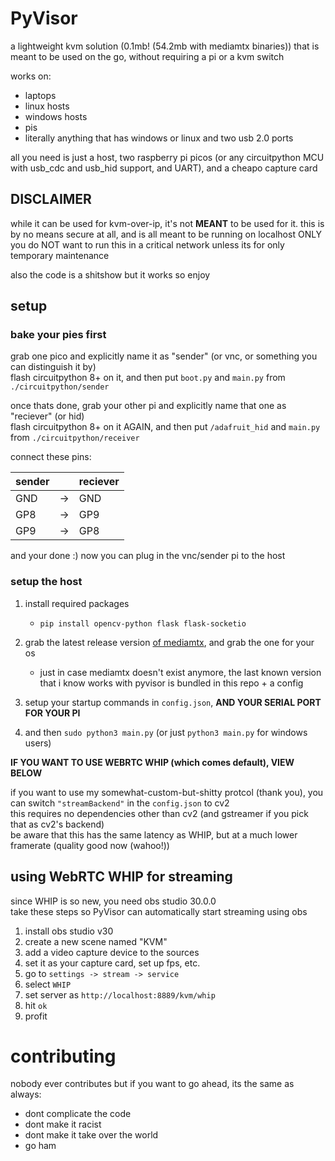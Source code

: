 # PyVisor
a lightweight kvm solution (0.1mb! (54.2mb with mediamtx binaries)) that is meant to be used on the go, without requiring a pi or a kvm switch

works on:
- laptops
- linux hosts
- windows hosts
- pis
- literally anything that has windows or linux and two usb 2.0 ports

all you need is just a host, two raspberry pi picos (or any circuitpython MCU with usb_cdc and usb_hid support, and UART), and a cheapo capture card

## DISCLAIMER
while it can be used for kvm-over-ip, it's not **MEANT** to be used for it. this is by no means secure at all, and is all meant to be running on localhost ONLY  
you do NOT want to run this in a critical network unless its for only temporary maintenance

also the code is a shitshow but it works so enjoy

## setup
### bake your pies first

grab one pico and explicitly name it as "sender" (or vnc, or something you can distinguish it by)  
flash circuitpython 8+ on it, and then put `boot.py` and `main.py` from `./circuitpython/sender`

once thats done, grab your other pi and explicitly name that one as "reciever" (or hid)  
flash circuitpython 8+ on it AGAIN, and then put `/adafruit_hid` and `main.py` from `./circuitpython/receiver`

connect these pins:

| sender |    | reciever |  
|--------| -- |----------|
| GND    | -> | GND      |  
| GP8    | -> | GP9      |
| GP9    | -> | GP8      |

and your done :) now you can plug in the vnc/sender pi to the host


### setup the host
1. install required packages
    - ```pip install opencv-python flask flask-socketio```

2. grab the latest release version [of mediamtx](https://github.com/bluenviron/mediamtx), and grab the one for your os
    - just in case mediamtx doesn't exist anymore, the last known version that i know works with pyvisor is bundled in this repo + a config

3. setup your startup commands in `config.json`, **AND YOUR SERIAL PORT FOR YOUR PI**

4. and then `sudo python3 main.py` (or just `python3 main.py` for windows users)  

**IF YOU WANT TO USE WEBRTC WHIP (which comes default), VIEW BELOW** 

if you want to use my somewhat-custom-but-shitty protcol (thank you), you can switch `"streamBackend"` in the `config.json` to cv2  
this requires no dependencies other than cv2 (and gstreamer if you pick that as cv2's backend)  
be aware that this has the same latency as WHIP, but at a much lower framerate (quality good now (wahoo!))

## using WebRTC WHIP for streaming
since WHIP is so new, you need obs studio 30.0.0  
take these steps so PyVisor can automatically start streaming using obs  

1. install obs studio v30
2. create a new scene named "KVM"
3. add a video capture device to the sources
4. set it as your capture card, set up fps, etc.
5. go to `settings -> stream -> service`
6. select `WHIP`
7. set server as `http://localhost:8889/kvm/whip`
8. hit `ok`
9. profit

# contributing
nobody ever contributes but if you want to go ahead, its the same as always:
- dont complicate the code
- dont make it racist
- dont make it take over the world
- go ham

